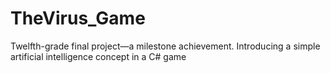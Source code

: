 # TheVirus_Game
Twelfth-grade final project—a milestone achievement. Introducing a simple artificial intelligence concept in a C# game
